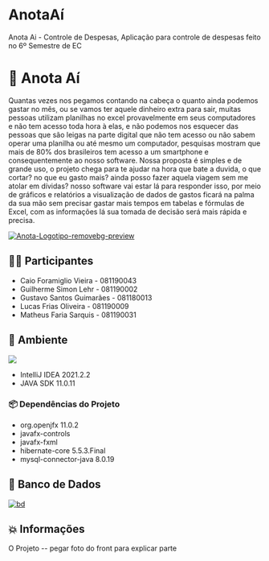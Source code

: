 # AnotaAí
Anota Ai - Controle de Despesas, Aplicação para controle de despesas feito no 6º Semestre de EC
##
# 📝 Anota Aí 

Quantas vezes nos pegamos contando na cabeça o quanto ainda podemos gastar no mês, ou se vamos ter aquele dinheiro extra para sair, muitas pessoas utilizam planilhas no excel provavelmente em seus computadores e não tem acesso toda hora à elas, e não podemos nos esquecer das pessoas que são leigas na parte digital que não tem acesso ou não sabem operar uma planilha ou até mesmo um computador, pesquisas mostram que mais de 80% dos brasileiros tem acesso a um smartphone e consequentemente ao nosso software.
	Nossa proposta é simples e de grande uso, o projeto chega para te ajudar na hora que bate a duvida, o que cortar? no que eu gasto mais? ainda posso fazer aquela viagem sem me atolar em dívidas? nosso software vai estar lá para responder isso, por meio de gráficos e relatórios a visualização de dados de gastos ficará na palma da sua mão sem precisar gastar mais tempos em tabelas e fórmulas de Excel, com as informações lá sua tomada de decisão será mais rápida e precisa.

<a href="https://ibb.co/0syPnsw"><img src="https://i.ibb.co/0syPnsw/Anota-Logotipo-removebg-preview.png" alt="Anota-Logotipo-removebg-preview" border="0"></a>
## 👨‍💻  Participantes
- Caio Foramiglio Vieira   - 081190043 
- Guilherme Simon Lehr     - 081190002 
- Gustavo Santos Guimarães - 081180013
- Lucas Frias Oliveira     - 081190009 
- Matheus Faria Sarquis    - 081190031

## :hammer: Ambiente

<a href= "mailto:gguimaraes1602@gmail.com"><img src="https://img.shields.io/badge/Windows-0078D6?style=for-the-badge&logo=windows&logoColor=white" target="_blank"></a>

- IntelliJ IDEA 2021.2.2
- JAVA SDK 11.0.11
### 📦 Dependências do Projeto

- org.openjfx 11.0.2
- javafx-controls
- javafx-fxml 
- hibernate-core 5.5.3.Final
- mysql-connector-java 8.0.19

## 💾 Banco de Dados 
<a href="https://ibb.co/LpXhGHN"><img src="https://i.ibb.co/ZTp1Z72/bd.jpg" alt="bd" border="0"></a>


## 💥 Informações 
O Projeto
-- pegar foto do front para explicar parte


